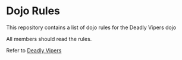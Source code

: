 Dojo Rules
==========

This repository contains a list of dojo rules for the Deadly Vipers dojo

All members should read the rules.


Refer to [Deadly Vipers](https://github.com/deadlyvipers)
